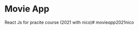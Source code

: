  # Movie App

 React Js for pracite course (2021 with nico)#   m o v i e _ a p p _ 2 0 2 1 n i c o  
 